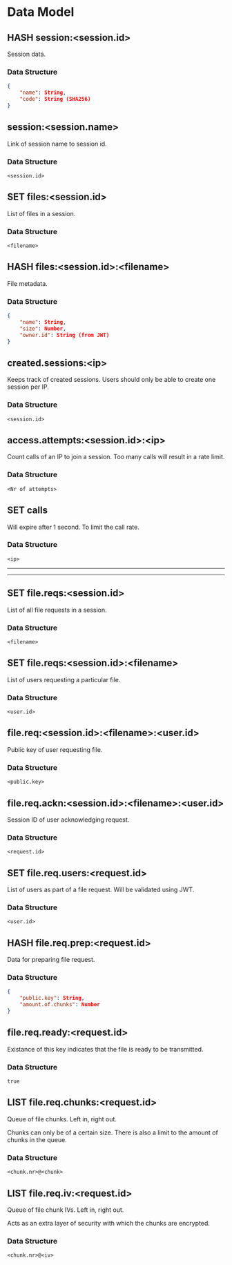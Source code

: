 # Data Model

## HASH session:\<session.id\>

Session data.

### Data Structure

```JSON
{
    "name": String,
    "code": String (SHA256)
}
```

## session:\<session.name\>

Link of session name to session id.

### Data Structure

`<session.id>`

## SET files:\<session.id\>

List of files in a session.

### Data Structure

`<filename>`

## HASH files:\<session.id\>:\<filename\>

File metadata.

### Data Structure

```JSON
{
    "name": String,
    "size": Number,
    "owner.id": String (from JWT)
}
```

## created.sessions:\<ip\>

Keeps track of created sessions.
Users should only be able to create one session per IP.

### Data Structure

`<session.id>`

## access.attempts:\<session.id\>:\<ip\>

Count calls of an IP to join a session.
Too many calls will result in a rate limit.

### Data Structure

`<Nr of attempts>`

## SET calls

Will expire after 1 second.
To limit the call rate.

### Data Structure

`<ip>`

---

---

## SET file.reqs:\<session.id\>

List of all file requests in a session.

### Data Structure

`<filename>`

## SET file.reqs:\<session.id\>:\<filename\>

List of users requesting a particular file.

### Data Structure

`<user.id>`

## file.req:\<session.id\>:\<filename\>:\<user.id\>

Public key of user requesting file.

### Data Structure

`<public.key>`

## file.req.ackn:\<session.id\>:\<filename\>:\<user.id\>

Session ID of user acknowledging request.

### Data Structure

`<request.id>`

## SET file.req.users:\<request.id\>

List of users as part of a file request.
Will be validated using JWT.

### Data Structure

`<user.id>`

## HASH file.req.prep:\<request.id\>

Data for preparing file request.

### Data Structure

```JSON
{
    "public.key": String,
    "amount.of.chunks": Number
}
```

## file.req.ready:\<request.id\>

Existance of this key indicates that the file is ready to be transmitted.

### Data Structure

`true`

## LIST file.req.chunks:\<request.id\>

Queue of file chunks.
Left in, right out.

Chunks can only be of a certain size.
There is also a limit to the amount of chunks in the queue.

### Data Structure

`<chunk.nr>@<chunk>`

## LIST file.req.iv:\<request.id\>

Queue of file chunk IVs.
Left in, right out.

Acts as an extra layer of security with which the chunks are encrypted.

### Data Structure

`<chunk.nr>@<iv>`